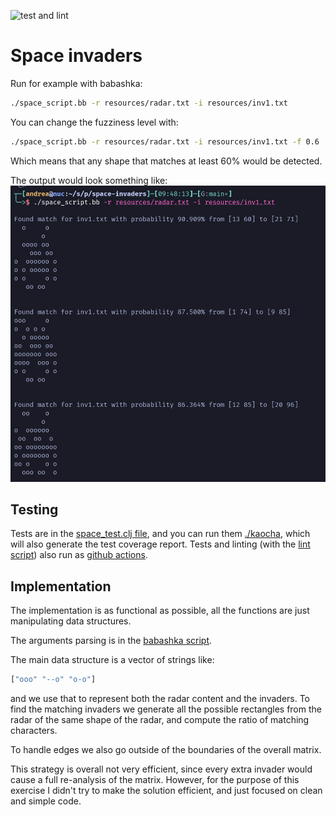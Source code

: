 ![test and lint](https://github.com/AndreaCrotti/space-invaders/actions/workflows/test.yml/badge.svg)

# Space invaders

Run for example with babashka:

```sh
./space_script.bb -r resources/radar.txt -i resources/inv1.txt
```

You can change the fuzziness level with:

```sh
./space_script.bb -r resources/radar.txt -i resources/inv1.txt -f 0.6
```

Which means that any shape that matches at least 60% would be detected.

The output would look something like:
![space script screenshot](./screenshot.png)

## Testing

Tests are in the [space_test.clj file](./test/space_test.clj), and you can run them [./kaocha](./kaocha), which will also generate the test coverage report.
Tests and linting (with the [lint script](./lint)) also run as [github actions](https://github.com/AndreaCrotti/space-invaders/actions).

## Implementation

The implementation is as functional as possible, all the functions are just manipulating data structures.

The arguments parsing is in the [babashka script](./space_script.bb).

The main data structure is a vector of strings like:

```clojure
["ooo" "--o" "o-o"]
```

and we use that to represent both the radar content and the invaders.
To find the matching invaders we generate all the possible rectangles from the radar of the same shape of the radar, and compute the ratio of matching characters.

To handle edges we also go outside of the boundaries of the overall matrix.

This strategy is overall not very efficient, since every extra invader would cause a full re-analysis of the matrix.
However, for the purpose of this exercise I didn't try to make the solution efficient, and just focused on clean and simple code.
